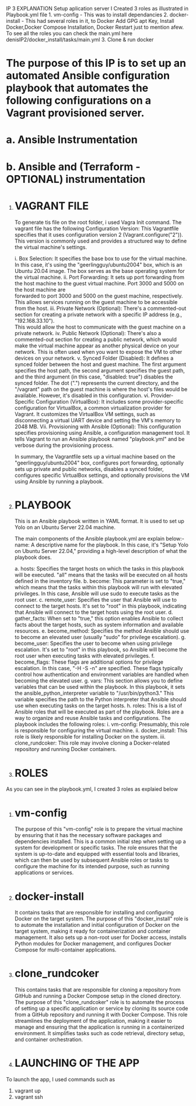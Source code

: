IP 3 EXPLANATION
Setup aplication server
I Created 3 roles as illustrated in Playbook.yml file
    1. vm-config - This was to install dependancies
    2. docker-install - This had several roles in it, to Docker Add GPG apt Key, Install Docker,Docker Compose Installation, Docker Restart just to mention afew. To see all the roles you can check the main.yml here denisIP2/docker_install/tasks/main.yml
    3. Clone & run docker

    
# The purpose of this IP is to set up an automated Ansible configuration playbook that automates the following configurations on a Vagrant provisioned server. 
# a. Ansible Instrumentation
# b. Ansible and (Terraform - OPTIONAL)  instrumentation

1. # VAGRANT FILE
    To generate tis file on the root folder, i used Vagra Init command. The vagrant file has the following
    Configuration Version: This Vagrantfile specifies that it uses configuration version 2 (Vagrant.configure("2")). This version is commonly used and provides a structured way to define the virtual machine's settings.

    i. Box Selection: It specifies the base box to use for the virtual machine. In this case, it's using the "geerlingguy/ubuntu2004" box, which is 
       an  Ubuntu 20.04 image. The box serves as the base operating system for the virtual machine.
    ii. Port Forwarding: It sets up port forwarding from the host machine to the guest virtual machine. Port 3000 and 5000 on the host machine are      
        forwarded to port 3000 and 5000 on the guest machine, respectively. This allows services running on the guest machine to be accessible from the host.
    iii. Private Network (Optional): There's a commented-out section for creating a private network with a specific IP address (e.g., "192.168.33.10").  
         This would allow the host to communicate with the guest machine on a private network.
    iv. Public Network (Optional): There's also a commented-out section for creating a public network, which would make the virtual machine appear as 
        another physical device on your network. This is often used when you want to expose the VM to other devices on your network.
    v. Synced Folder (Disabled): It defines a synced folder between the host and guest machine. The first argument specifies the host path, the second 
       argument specifies the guest path, and the third argument (in this case, "disabled: true") disables the synced folder. The dot (".") represents the current directory, and the "/vagrant" path on the guest machine is where the host's files would be available. However, it's disabled in this configuration.
    vi. Provider-Specific Configuration (VirtualBox): It includes some provider-specific configuration for VirtualBox, a common virtualization provider 
        for Vagrant. It customizes the VirtualBox VM settings, such as disconnecting a virtual UART device and setting the VM's memory to 2048 MB.
    Vii. Provisioning with Ansible (Optional): This configuration specifies provisioning using Ansible, a configuration management tool. It tells Vagrant 
        to run an Ansible playbook named "playbook.yml" and be verbose during the provisioning process.

    In summary, the Vagrantfile sets up a virtual machine based on the "geerlingguy/ubuntu2004" box, configures port forwarding, optionally sets 
    up private and public networks, disables a synced folder, configures specific VirtualBox settings, and optionally provisions the VM using Ansible by running a playbook.

2. # PLAYBOOK
    This is an Ansible playbook written in YAML format. It is used to set up Yolo on an Ubuntu Server 22.04 machine.

    The main components of the Ansible playbook.yml are explain below:-
    name: A descriptive name for the playbook. In this case, it's "Setup Yolo on Ubuntu Server 22.04," providing a high-level description of what the playbook does.

    a. hosts: Specifies the target hosts on which the tasks in this playbook will be executed. "all" means that the tasks will be executed on all hosts 
       defined in the inventory file.
    b. become: This parameter is set to "true," which means that the tasks within this playbook will run with elevated privileges. In this case, Ansible 
       will use sudo to execute tasks as the root user.
    c. remote_user: Specifies the user that Ansible will use to connect to the target hosts. It's set to "root" in this playbook, indicating that Ansible 
       will connect to the target hosts using the root user.
    d. gather_facts: When set to "true," this option enables Ansible to collect facts about the target hosts, such as system information and available 
       resources.
    e. become_method: Specifies the method Ansible should use to become an elevated user (usually "sudo" for privilege escalation).
    g. become_user: Specifies the user to become when using privilege escalation. It's set to "root" in this playbook, so Ansible will become the root 
       user when executing tasks with elevated privileges.
    f. become_flags: These flags are additional options for privilege escalation. In this case, "-H -S -n" are specified. These flags typically control 
       how authentication and environment variables are handled when becoming the elevated user.
    g. vars: This section allows you to define variables that can be used within the playbook. In this playbook, it sets the ansible_python_interpreter 
       variable to "/usr/bin/python3." This variable specifies the path to the Python interpreter that Ansible should use when executing tasks on the target hosts.
    h.  roles: This is a list of Ansible roles that will be executed as part of the playbook. Roles are a way to organize and reuse Ansible tasks and 
       configurations. The playbook includes the following roles:
            i. vm-config: Presumably, this role is responsible for configuring the virtual machine.
            ii. docker_install: This role is likely responsible for installing Docker on the system.
            iii. clone_rundcoker: This role may involve cloning a Docker-related repository and running Docker containers.

3. # ROLES
As you can see in the playbook.yml, I created 3 roles as explaied below
 1. # vm-config 
    The purpose of this "vm-config" role is to prepare the virtual machine by ensuring that it has the necessary software packages and dependencies installed. This is a common initial step when setting up a system for development or specific tasks. The role ensures that the system is up-to-date and equipped with essential tools and libraries, which can then be used by subsequent Ansible roles or tasks to configure the machine for its intended purpose, such as running applications or services.
    
2. # docker-install
    It contains tasks that are responsible for installing and configuring Docker on the target system.
    The purpose of this "docker_install" role is to automate the installation and initial configuration of Docker on the target system, making it ready for containerization and container management. It also sets up a non-root user for Docker access, installs Python modules for Docker management, and configures Docker Compose for multi-container applications.

3. # clone_rundcoker
    This contains tasks that are responsible for cloning a repository from GitHub and running a Docker Compose setup in the cloned directory.
    The purpose of this "clone_rundcoker" role is to automate the process of setting up a specific application or service by cloning its source code from a GitHub repository and running it with Docker Compose. This role streamlines the deployment of the application, making it easier to manage and ensuring that the application is running in a containerized environment. It simplifies tasks such as code retrieval, directory setup, and container orchestration.


4.  # LAUNCHING OF THE APP
 To launch the app, I used commands such as
  1. vagrant up
  2. vagrant ssh